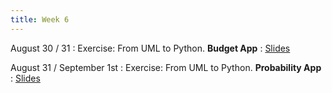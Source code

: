 ```yaml
---
title: Week 6
---
```


August 30 / 31
: Exercise: From UML to Python. **Budget App**
  : [Slides](https://uninorte-my.sharepoint.com/:p:/g/personal/jposada_uninorte_edu_co/ERfI89f8l0RBrvrS54YwQfMBsCiyi7veB058k96dtY2yOQ?e=ZpKe0u)

August 31 / September 1st
: Exercise: From UML to Python. **Probability App**
  : [Slides](https://uninorte-my.sharepoint.com/:p:/g/personal/jposada_uninorte_edu_co/ERfI89f8l0RBrvrS54YwQfMBsCiyi7veB058k96dtY2yOQ?e=ZpKe0u)

